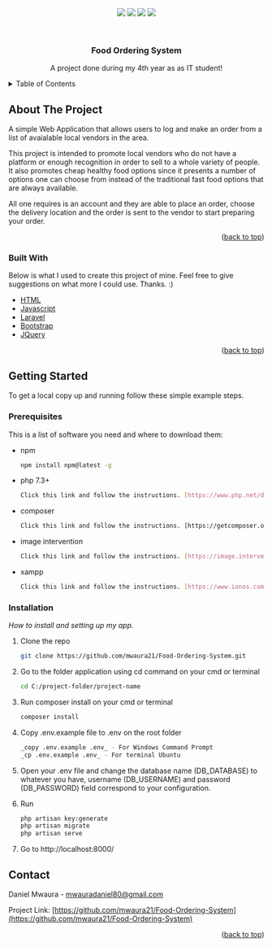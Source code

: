 <div id="top"></div>




<!-- PROJECT SHIELDS -->
<!--
*** I'm using markdown "reference style" links for readability.
*** Reference links are enclosed in brackets [ ] instead of parentheses ( ).
*** See the bottom of this document for the declaration of the reference variables
*** for contributors-url, forks-url, etc. This is an optional, concise syntax you may use.
*** https://www.markdownguide.org/basic-syntax/#reference-style-links
-->

<p align="center">
    <a>
        <img src="https://img.shields.io/github/commit-activity/m/mwaura21/Food-Ordering-System">
    </a>
    <a>
        <img src="https://img.shields.io/github/languages/count/mwaura21/Food-Ordering-System">
    </a>
    <a>
        <img src="https://img.shields.io/github/languages/top/mwaura21/Food-Ordering-System">
    </a>
        <a>
        <img src="https://komarev.com/ghpvc/?username=mwaura21">
    </a>
</p>


<!-- PROJECT LOGO -->
<br />
<div align="center">

  <h3 align="center">Food Ordering System</h3>

  <p align="center">
    A project done during my 4th year as as IT student!
    <br />
  </p>
</div>



<!-- TABLE OF CONTENTS -->
<details>
  <summary>Table of Contents</summary>
  <ol>
    <li>
      <a href="#about-the-project">About The Project</a>
      <ul>
        <li><a href="#built-with">Built With</a></li>
      </ul>
    </li>
    <li>
      <a href="#getting-started">Getting Started</a>
      <ul>
        <li><a href="#prerequisites">Prerequisites</a></li>
        <li><a href="#installation">Installation</a></li>
      </ul>
    </li>
    <li><a href="#usage">Usage</a></li>
    <li><a href="#contributing">Contributing</a></li>
    <li><a href="#license">License</a></li>
    <li><a href="#contact">Contact</a></li>
  </ol>
</details>



<!-- ABOUT THE PROJECT -->
## About The Project

A simple Web Application that allows users to log and make an order from a list of avaialable local vendors in the area.

This project is intended to promote local vendors who do not have a platform or enough recognition in order to sell to a whole variety of people. It also promotes cheap healthy food options since it presents a number of options one can choose from instead of the traditional fast food options that are always available.

All one requires is an account and they are able to place an order, choose the delivery location and the order is sent to the vendor to start preparing your order.


<p align="right">(<a href="#top">back to top</a>)</p>



### Built With

Below is what I used to create this project of mine. Feel free to give suggestions on what more I could use. Thanks. :)

* [HTML](https://html.com/)
* [Javascript](https://www.javascript.com/)
* [Laravel](https://laravel.com)
* [Bootstrap](https://getbootstrap.com)
* [JQuery](https://jquery.com)

<p align="right">(<a href="#top">back to top</a>)</p>



<!-- GETTING STARTED -->
## Getting Started

To get a local copy up and running follow these simple example steps.

### Prerequisites

This is a list of software you need and where to download them:

* npm
  ```sh
  npm install npm@latest -g
  ```
* php 7.3+
  ```sh
  Click this link and follow the instructions. [https://www.php.net/downloads.php] 
  ```
* composer
  ```sh
  Click this link and follow the instructions. [https://getcomposer.org/doc/00-intro.md#:~:text=Installation%20%2D%20Windows%23&text=This%20is%20the%20easiest%20way,Note%3A%20Close%20your%20current%20terminal]
  ```
* image intervention
  ```sh
  Click this link and follow the instructions. [https://image.intervention.io/v2/introduction/installation#integration-in-laravel]
  ```
* xampp
  ```sh
  Click this link and follow the instructions. [https://www.ionos.com/digitalguide/server/tools/xampp-tutorial-create-your-own-local-test-server/]
  ```

### Installation

_How to install and setting up my app._
 
1. Clone the repo
   ```sh
   git clone https://github.com/mwaura21/Food-Ordering-System.git
   ```
2. Go to the folder application using cd command on your cmd or terminal
   ```sh
   cd C:/project-folder/project-name
   ```
4. Run composer install on your cmd or terminal
   ```sh
   composer install
   ```
5. Copy .env.example file to .env on the root folder
   ```sh
   _copy .env.example .env_ - For Windows Command Prompt
   _cp .env.example .env_ - For terminal Ubuntu
   ```
6. Open your .env file and change the database name (DB_DATABASE) to whatever you have, username (DB_USERNAME) and password (DB_PASSWORD) field correspond to your configuration.

7. Run
   ```sh
   php artisan key:generate
   php artisan migrate
   php artisan serve
   ```
8. Go to http://localhost:8000/


<!-- CONTACT -->
## Contact

Daniel Mwaura - mwauradaniel80@gmail.com

Project Link: [https://github.com/mwaura21/Food-Ordering-System](https://github.com/mwaura21/Food-Ordering-System)

<p align="right">(<a href="#top">back to top</a>)</p>


